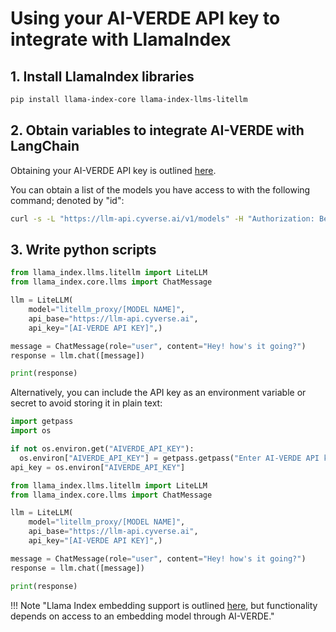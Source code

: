 # Using your AI-VERDE API key to integrate with LlamaIndex

## 1. Install LlamaIndex libraries
```bash
pip install llama-index-core llama-index-llms-litellm
```

## 2. Obtain variables to integrate AI-VERDE with LangChain

Obtaining your AI-VERDE API key is outlined [here](/api/api-token.md).


You can obtain a list of the models you have access to with the following command; denoted by "id":
```bash
curl -s -L "https://llm-api.cyverse.ai/v1/models" -H "Authorization: Bearer [AI-VERDE API KEY]" -H 'Content-Type: application/json'|jq 
```

## 3. Write python scripts
```python
from llama_index.llms.litellm import LiteLLM
from llama_index.core.llms import ChatMessage

llm = LiteLLM(
    model="litellm_proxy/[MODEL NAME]",
    api_base="https://llm-api.cyverse.ai",
    api_key="[AI-VERDE API KEY]",)

message = ChatMessage(role="user", content="Hey! how's it going?")
response = llm.chat([message])

print(response)
```

Alternatively, you can include the API key as an environment variable or secret to avoid storing it in plain text:

```python
import getpass
import os

if not os.environ.get("AIVERDE_API_KEY"):
  os.environ["AIVERDE_API_KEY"] = getpass.getpass("Enter AI-VERDE API key: ")
api_key = os.environ["AIVERDE_API_KEY"]

from llama_index.llms.litellm import LiteLLM
from llama_index.core.llms import ChatMessage

llm = LiteLLM(
    model="litellm_proxy/[MODEL NAME]",
    api_base="https://llm-api.cyverse.ai",
    api_key="[AI-VERDE API KEY]",)

message = ChatMessage(role="user", content="Hey! how's it going?")
response = llm.chat([message])

print(response)
```

!!! Note "Llama Index embedding support is outlined [here](https://docs.llamaindex.ai/en/stable/api_reference/embeddings/litellm/#llama_index.embeddings.litellm.LiteLLMEmbedding), but functionality depends on access to an embedding model through AI-VERDE."
